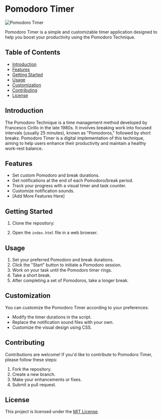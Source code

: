 # Pomodoro Timer

![Pomodoro Timer](https://github.com/islamoomostafa/PomodoroTimer/blob/main/assets/logo.png)

Pomodoro Timer is a simple and customizable timer application designed to help you boost your productivity using the Pomodoro Technique.

## Table of Contents

- [Introduction](#introduction)
- [Features](#features)
- [Getting Started](#getting-started)
- [Usage](#usage)
- [Customization](#customization)
- [Contributing](#contributing)
- [License](#license)

## Introduction

The Pomodoro Technique is a time management method developed by Francesco Cirillo in the late 1980s. It involves breaking work into focused intervals (usually 25 minutes), known as "Pomodoros," followed by short breaks. Pomodoro Timer is a digital implementation of this technique, aiming to help users enhance their productivity and maintain a healthy work-rest balance.

## Features

- Set custom Pomodoro and break durations.
- Get notifications at the end of each Pomodoro/break period.
- Track your progress with a visual timer and task counter.
- Customize notification sounds.
- [Add More Features Here]

## Getting Started

1. Clone the repository:

2. Open the `index.html` file in a web browser.

## Usage

1. Set your preferred Pomodoro and break durations.
2. Click the "Start" button to initiate a Pomodoro session.
3. Work on your task until the Pomodoro timer rings.
4. Take a short break.
5. After completing a set of Pomodoros, take a longer break.

## Customization

You can customize the Pomodoro Timer according to your preferences:

- Modify the timer durations in the script.
- Replace the notification sound files with your own.
- Customize the visual design using CSS.

## Contributing

Contributions are welcome! If you'd like to contribute to Pomodoro Timer, please follow these steps:

1. Fork the repository.
2. Create a new branch.
3. Make your enhancements or fixes.
4. Submit a pull request.

## License

This project is licensed under the [MIT License](https://opensource.org/licenses/MIT).
